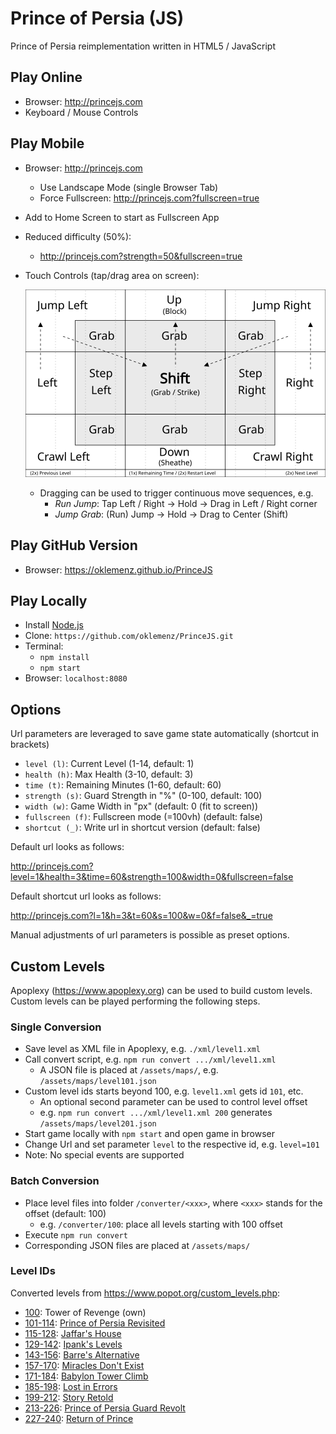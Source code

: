 # Prince of Persia (JS)

Prince of Persia reimplementation written in HTML5 / JavaScript

## Play Online

- Browser: http://princejs.com
- Keyboard / Mouse Controls

## Play Mobile

- Browser: http://princejs.com
  - Use Landscape Mode (single Browser Tab)
  - Force Fullscreen: http://princejs.com?fullscreen=true
- Add to Home Screen to start as Fullscreen App
- Reduced difficulty (50%):
  - http://princejs.com?strength=50&fullscreen=true
- Touch Controls (tap/drag area on screen):

  ![Mobile](assets/web/mobile.svg)

  - Dragging can be used to trigger continuous move sequences, e.g.
    - _Run Jump_: Tap Left / Right -> Hold -> Drag in Left / Right corner
    - _Jump Grab_: (Run) Jump -> Hold -> Drag to Center (Shift)

## Play GitHub Version

- Browser: https://oklemenz.github.io/PrinceJS

## Play Locally

- Install [Node.js](https://nodejs.org)
- Clone: `https://github.com/oklemenz/PrinceJS.git`
- Terminal:
  - `npm install`
  - `npm start`
- Browser: `localhost:8080`

## Options

Url parameters are leveraged to save game state automatically (shortcut in brackets)

- `level (l)`: Current Level (1-14, default: 1)
- `health (h)`: Max Health (3-10, default: 3)
- `time (t)`: Remaining Minutes (1-60, default: 60)
- `strength (s)`: Guard Strength in "%" (0-100, default: 100)
- `width (w)`: Game Width in "px" (default: 0 (fit to screen))
- `fullscreen (f)`: Fullscreen mode (=100vh) (default: false)
- `shortcut (_)`: Write url in shortcut version (default: false)

Default url looks as follows:

http://princejs.com?level=1&health=3&time=60&strength=100&width=0&fullscreen=false

Default shortcut url looks as follows:

http://princejs.com?l=1&h=3&t=60&s=100&w=0&f=false&_=true

Manual adjustments of url parameters is possible as preset options.

## Custom Levels

Apoplexy (https://www.apoplexy.org) can be used to build custom levels.
Custom levels can be played performing the following steps.

### Single Conversion

- Save level as XML file in Apoplexy, e.g. `./xml/level1.xml`
- Call convert script, e.g. `npm run convert .../xml/level1.xml`
  - A JSON file is placed at `/assets/maps/`, e.g. `/assets/maps/level101.json`
- Custom level ids starts beyond 100, e.g. `level1.xml` gets id `101`, etc.
  - An optional second parameter can be used to control level offset
  - e.g. `npm run convert .../xml/level1.xml 200` generates `/assets/maps/level201.json`
- Start game locally with `npm start` and open game in browser
- Change Url and set parameter `level` to the respective id, e.g. `level=101`
- Note: No special events are supported

### Batch Conversion

- Place level files into folder `/converter/<xxx>`, where `<xxx>` stands for the offset (default: 100)
  - e.g. `/converter/100`: place all levels starting with 100 offset
- Execute `npm run convert`
- Corresponding JSON files are placed at `/assets/maps/`

### Level IDs

Converted levels from https://www.popot.org/custom_levels.php:

- [100](http://princejs.com?level=100): Tower of Revenge (own)
- [101-114](http://princejs.com?level=101): [Prince of Persia Revisited](https://www.popot.org/custom_levels.php?mod=0000163)
- [115-128](http://princejs.com?level=115): [Jaffar's House](https://www.popot.org/custom_levels.php?mod=0000220)
- [129-142](http://princejs.com?level=129): [Ipank's Levels](https://www.popot.org/custom_levels.php?mod=0000151)
- [143-156](http://princejs.com?level=143): [Barre's Alternative](https://www.popot.org/custom_levels.php?mod=0000189)
- [157-170](http://princejs.com?level=157): [Miracles Don't Exist](https://www.popot.org/custom_levels.php?mod=0000098)
- [171-184](http://princejs.com?level=171): [Babylon Tower Climb](https://www.popot.org/custom_levels.php?mod=0000109)
- [185-198](http://princejs.com?level=185): [Lost in Errors](https://www.popot.org/custom_levels.php?mod=0000144)
- [199-212](http://princejs.com?level=199): [Story Retold](https://www.popot.org/custom_levels.php?mod=0000146)
- [213-226](http://princejs.com?level=213): [Prince of Persia Guard Revolt](https://www.popot.org/custom_levels.php?mod=0000162)
- [227-240](http://princejs.com?level=227): [Return of Prince](https://www.popot.org/custom_levels.php?mod=0000207)
